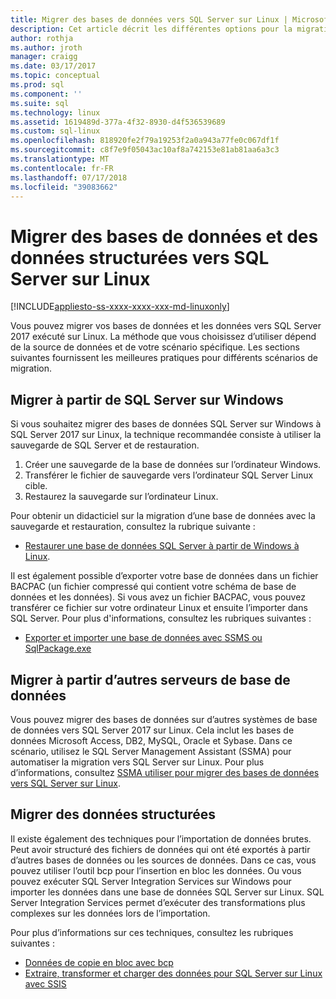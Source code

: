 ```yaml
---
title: Migrer des bases de données vers SQL Server sur Linux | Microsoft Docs
description: Cet article décrit les différentes options pour la migration de bases de données et des données vers SQL Server sur Linux.
author: rothja
ms.author: jroth
manager: craigg
ms.date: 03/17/2017
ms.topic: conceptual
ms.prod: sql
ms.component: ''
ms.suite: sql
ms.technology: linux
ms.assetid: 1619489d-377a-4f32-8930-d4f536539689
ms.custom: sql-linux
ms.openlocfilehash: 818920fe2f79a19253f2a0a943a77fe0c067df1f
ms.sourcegitcommit: c8f7e9f05043ac10af8a742153e81ab81aa6a3c3
ms.translationtype: MT
ms.contentlocale: fr-FR
ms.lasthandoff: 07/17/2018
ms.locfileid: "39083662"
---
```

# <a name="migrate-databases-and-structured-data-to-sql-server-on-linux"></a>Migrer des bases de données et des données structurées vers SQL Server sur Linux 

[!INCLUDE[appliesto-ss-xxxx-xxxx-xxx-md-linuxonly](../includes/appliesto-ss-xxxx-xxxx-xxx-md-linuxonly.md)]

Vous pouvez migrer vos bases de données et les données vers SQL Server 2017 exécuté sur Linux. La méthode que vous choisissez d’utiliser dépend de la source de données et de votre scénario spécifique. Les sections suivantes fournissent les meilleures pratiques pour différents scénarios de migration.

## <a name="migrate-from-sql-server-on-windows"></a>Migrer à partir de SQL Server sur Windows
Si vous souhaitez migrer des bases de données SQL Server sur Windows à SQL Server 2017 sur Linux, la technique recommandée consiste à utiliser la sauvegarde de SQL Server et de restauration.

1. Créer une sauvegarde de la base de données sur l’ordinateur Windows.
2. Transférer le fichier de sauvegarde vers l’ordinateur SQL Server Linux cible.
3. Restaurez la sauvegarde sur l’ordinateur Linux. 

Pour obtenir un didacticiel sur la migration d’une base de données avec la sauvegarde et restauration, consultez la rubrique suivante :

- [Restaurer une base de données SQL Server à partir de Windows à Linux](sql-server-linux-migrate-restore-database.md).

Il est également possible d’exporter votre base de données dans un fichier BACPAC (un fichier compressé qui contient votre schéma de base de données et les données). Si vous avez un fichier BACPAC, vous pouvez transférer ce fichier sur votre ordinateur Linux et ensuite l’importer dans SQL Server. Pour plus d'informations, consultez les rubriques suivantes :

- [Exporter et importer une base de données avec SSMS ou SqlPackage.exe](sql-server-linux-migrate-ssms.md)

## <a name="migrate-from-other-database-servers"></a>Migrer à partir d’autres serveurs de base de données
Vous pouvez migrer des bases de données sur d’autres systèmes de base de données vers SQL Server 2017 sur Linux. Cela inclut les bases de données Microsoft Access, DB2, MySQL, Oracle et Sybase. Dans ce scénario, utilisez le SQL Server Management Assistant (SSMA) pour automatiser la migration vers SQL Server sur Linux. Pour plus d’informations, consultez [SSMA utiliser pour migrer des bases de données vers SQL Server sur Linux](sql-server-linux-migrate-ssma.md).  

## <a name="migrate-structured-data"></a>Migrer des données structurées
Il existe également des techniques pour l’importation de données brutes. Peut avoir structuré des fichiers de données qui ont été exportés à partir d’autres bases de données ou les sources de données. Dans ce cas, vous pouvez utiliser l’outil bcp pour l’insertion en bloc les données. Ou vous pouvez exécuter SQL Server Integration Services sur Windows pour importer les données dans une base de données SQL Server sur Linux. SQL Server Integration Services permet d’exécuter des transformations plus complexes sur les données lors de l’importation. 

Pour plus d’informations sur ces techniques, consultez les rubriques suivantes :

- [Données de copie en bloc avec bcp](sql-server-linux-migrate-bcp.md)
- [Extraire, transformer et charger des données pour SQL Server sur Linux avec SSIS](sql-server-linux-migrate-ssis.md) 
